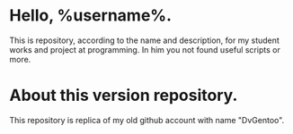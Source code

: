 # Hello, %username%.
This is repository, according to the name and description, for my student works and project at programming. In him you not found useful scripts or more.

# About this version repository.
This repository is replica of my old github account with name "DvGentoo".
